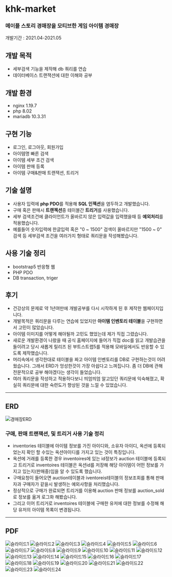 # khk-market
### 메이플 스토리 경매장을 모티브한 게임 아이템 경매장
개발기간 : 2021.04-2021.05 
## 개발 목적
- 세부검색 기능을 제작해 db 쿼리를 연습
- 데이터베이스 트랜잭션에 대한 이해와 공부

## 개발 환경
- nginx 1.19.7
- php 8.02
- mariadb 10.3.31

## 구현 기능
- 로그인, 로그아웃, 회원가입
- 아이템명 빠른 검색
- 아이템 세부 조건 검색
- 아이템 판매 등록
- 아이템 구매&판매 트랜잭션, 트리거

## 기술 설명
- 사용자 입력에 **php PDO**를 적용해 **SQL 인젝션**을 염두하고 개발했습니다.
- 구매 혹은 판매시 **트랜젝션**중 테이블간 **트리거**를 사용했습니다.
- 세부 검색조건에 클라이언트가 올바르지 않은 입력값을 입력했을때 등 **예외처리**를 적용했습니다.
- 예를들어 숫자입력에 한글입력 혹은 "0 ~ 1500" 검색이 올바르지만 "1500 ~ 0" 검색 등 세부검색 조건을 여러가지 형태로 쿼리문을 작성해봤습니다.

## 사용 기술 정리
- bootstrap5 반응형 웹
- PHP PDO
- DB transaction, triger

## 후기
- 건강상의 문제로 약 1년여만에 개발공부를 다시 시작하게 된 후 제작한 웹페이지입니다.
- 개발목적은 쿼리문을 다루는 연습에 있었지만 **아이템 인벤토리 테이블**을 구현하면서 고민이 많았습니다.
- 아이템 이미지를 어떻게 해야될까 고민도 했었는데 제가 직접 그렸습니다.
- 새로운 개발환경이 나왔을 때 공식 홈페이지에 들어가 직접 doc를 읽고 개발습관을 들이려고 당시 새롭게 릴리즈 된 부트스트랩5를 적용해 모바일에서도 반응할 수 있도록 제작했습니다. 
- 머리속에서 생각한대로 테이블을 짜고 아이템 인벤토리를 DB로 구현하는것이 어려웠습니다. 그래서 ERD가 엉성한것이 가장 아쉽다고 느껴집니다. 좀 더 DB에 관해 전문적으로 공부 해야겠다는 생각이 들었습니다.
- 여러 쿼리문을 작성하고 적용하다보니 띄엄띄엄 알고있던 쿼리문에 익숙해졌고, 확실히 쿼리문에 대한 숙련도가 향상된 것을 느낄 수 있었습니다.

***
## ERD
![경매장ERD](https://user-images.githubusercontent.com/58419328/146550007-a6ea972d-2a4b-4ff5-871a-8f98bb6f2ea9.png)   

### 구매, 판매 트랜잭션, 및 트리거 사용 기술 정리
- inventories 테이블에 아이템 정보를 가진 아이디와, 소유자 아이디, 옥션에 등록되었는지 확인 할 수있는 옥션아이디를 가지고 있는 것이 특징입니다.
- 옥션에 거래를 등록한 경우 inventoires에 있는 id정보가 auction 테이블에 등록되고 트리거로 inventoires 테이블은 옥션id를 저장해 해당 아이템이 어떤 정보를 가지고 있는지(판매중)임을 알 수 있도록 했습니다.
- 구매요청이 들어오면 auction테이블과 iventoreis테이블의 정보조회를 통해 판매자과 구매자가 같을시 발생하는 예외사항을 처리했습니다.
- 정상적으로 구매가 완료되면 트리거를 이용해 auction 판매 정보를 auction_sold 로 정보를 옮겨 로그화 해봤습니다.
- 그리고 이어 트리거로 inventoires 테이블에 구매한 유저에 대한 정보를 수정해 해당 유저의 아이템 목록이 변경됩니다.

***
## PDF

![슬라이드1](https://user-images.githubusercontent.com/58419328/146551983-8c16282e-4b5f-4aa0-875b-75e81585cac8.PNG)
![슬라이드2](https://user-images.githubusercontent.com/58419328/146551992-c19577f7-2e86-41b5-bef5-400e3932d1a4.PNG)
![슬라이드3](https://user-images.githubusercontent.com/58419328/146551996-fe188ae2-90e1-4de0-8949-b782439b9470.PNG)
![슬라이드4](https://user-images.githubusercontent.com/58419328/146552002-285ecb37-3609-4e0f-a3b0-442a9da33a8e.PNG)
![슬라이드5](https://user-images.githubusercontent.com/58419328/146552004-bf84f4c7-d0ff-432f-ab05-044cb0fae2f9.PNG)
![슬라이드6](https://user-images.githubusercontent.com/58419328/146552009-af831651-49e6-43a5-9254-f9b9d47cf0b4.PNG)
![슬라이드7](https://user-images.githubusercontent.com/58419328/146552013-b5270135-1b2e-4335-92c9-61186c80278c.PNG)
![슬라이드8](https://user-images.githubusercontent.com/58419328/146552016-634a3a87-49cf-4584-8b1f-140055b57068.PNG)
![슬라이드9](https://user-images.githubusercontent.com/58419328/146552020-65a3643e-34ec-4b1b-be13-6d1cc4bdf43e.PNG)
![슬라이드10](https://user-images.githubusercontent.com/58419328/146552028-c26c6a8d-9d0b-439a-b79e-ce79f32decdc.PNG)
![슬라이드11](https://user-images.githubusercontent.com/58419328/146552036-a2445594-7787-4d39-98e9-29dcfe168fbb.PNG)
![슬라이드12](https://user-images.githubusercontent.com/58419328/146552041-55f00bff-970f-40e0-aa3c-db3c8b46bd47.PNG)
![슬라이드13](https://user-images.githubusercontent.com/58419328/146552046-8ba034dc-ec98-4148-8ed4-ef0a896163a3.PNG)
![슬라이드14](https://user-images.githubusercontent.com/58419328/146552055-6dcb1c90-b1d6-4198-a019-9670d5cf050f.PNG)
![슬라이드15](https://user-images.githubusercontent.com/58419328/146552059-b7d8b9d6-f070-4ea8-9007-8f92608080df.PNG)
![슬라이드16](https://user-images.githubusercontent.com/58419328/146552063-3c0feb66-59d3-4f44-9ea1-cccf24f73943.PNG)
![슬라이드17](https://user-images.githubusercontent.com/58419328/146552064-84a6ba4c-3eeb-489d-86d1-d043812bb9d3.PNG)
![슬라이드18](https://user-images.githubusercontent.com/58419328/146552072-221488e7-ae09-4d5f-b328-d9ccf3c21c6f.PNG)
![슬라이드19](https://user-images.githubusercontent.com/58419328/146552074-a4e53b0f-c226-4b3d-8232-265a4cd9b145.PNG)
![슬라이드20](https://user-images.githubusercontent.com/58419328/146552084-0dcbb822-c93c-43cf-9f1d-8f247f897931.PNG)
![슬라이드21](https://user-images.githubusercontent.com/58419328/146552090-9b56580d-88f6-4f93-ac8b-0286095d8104.PNG)
![슬라이드22](https://user-images.githubusercontent.com/58419328/146552095-2518caae-49d8-4d8f-97c0-901d8f8afcb6.PNG)
![슬라이드23](https://user-images.githubusercontent.com/58419328/146552100-e4c71fcd-1aed-4a15-8bc0-e85ca77f0d29.PNG)
![슬라이드24](https://user-images.githubusercontent.com/58419328/146552102-5c4e3208-e27a-4cca-8383-7cd9bee8cacd.PNG)

